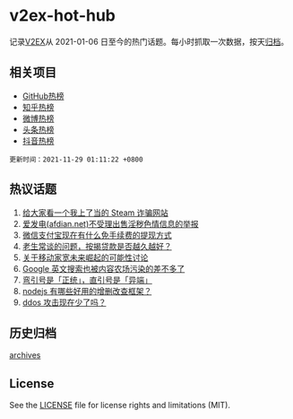 # v2ex-hot-hub

 记录[V2EX](https://www.v2ex.com/)从 2021-01-06 日至今的热门话题。每小时抓取一次数据，按天[归档](archives)。
 
 ## 相关项目

- [GitHub热榜](https://github.com/snaildev/github-hot-hub)
- [知乎热榜](https://github.com/snaildev/zhihu-hot-hub)
- [微博热榜](https://github.com/snaildev/weibo-hot-hub)
- [头条热榜](https://github.com/snaildev/toutiao-hot-hub)
- [抖音热榜](https://github.com/snaildev/douyin-hot-hub)


 `更新时间：2021-11-29 01:11:22 +0800`

## 热议话题

1. [给大家看一个我上了当的 Steam 诈骗网站](https://www.v2ex.com/t/818457)
1. [爱发电(afdian.net)不受理出售淫秽色情信息的举报](https://www.v2ex.com/t/818534)
1. [微信支付宝现在有什么免手续费的提现方式](https://www.v2ex.com/t/818482)
1. [老生常谈的问题，按揭贷款是否越久越好？](https://www.v2ex.com/t/818508)
1. [关于移动家宽未来崛起的可能性讨论](https://www.v2ex.com/t/818568)
1. [Google 英文搜索也被内容农场污染的差不多了](https://www.v2ex.com/t/818561)
1. [弯引号是「正统」，直引号是「异端」](https://www.v2ex.com/t/818465)
1. [nodejs 有哪些好用的增删改查框架？](https://www.v2ex.com/t/818494)
1. [ddos 攻击现在少了吗？](https://www.v2ex.com/t/818461)

## 历史归档

[archives](archives)

## License

See the [LICENSE](LICENSE) file for license rights and limitations (MIT).
